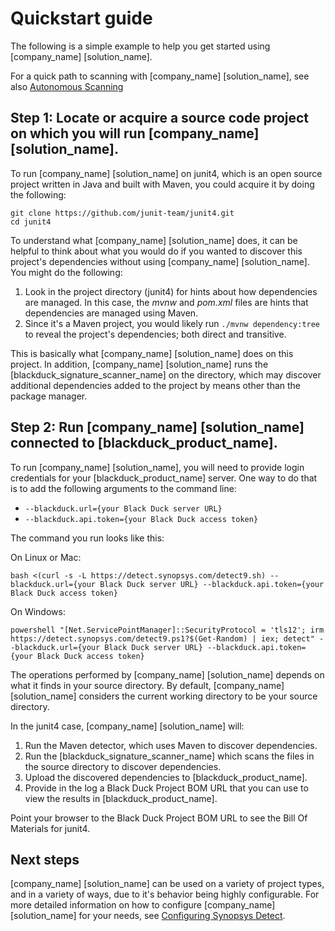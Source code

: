 # Quickstart guide

The following is a simple example to help you get started using [company_name] [solution_name].

<note type="hint">For a quick path to scanning with [company_name] [solution_name], see also [Autonomous Scanning](../runningdetect/autonomousscan.md)

## Step 1: Locate or acquire a source code project on which you will run [company_name] [solution_name].

To run [company_name] [solution_name] on junit4, which is an open source project written in Java and built with Maven, you could acquire
it by doing the following:
```
git clone https://github.com/junit-team/junit4.git
cd junit4
```

To understand what [company_name] [solution_name] does, it can be helpful to think about what you would do if you wanted to discover this
project's dependencies without using [company_name] [solution_name]. You might do the following:

1. Look in the project directory (junit4) for hints about how dependencies are managed. In this case, the *mvnw* and *pom.xml* files are hints that dependencies are managed using Maven.
1. Since it's a Maven project, you would likely run `./mvnw dependency:tree` to reveal the project's dependencies; both direct and transitive.

This is basically what [company_name] [solution_name] does on this project. In addition, [company_name] [solution_name] runs the
[blackduck_signature_scanner_name] on the directory, which may discover additional dependencies
added to the project by means other than the package manager.

## Step 2: Run [company_name] [solution_name] connected to [blackduck_product_name].

To run [company_name] [solution_name], you will need to provide login credentials for your [blackduck_product_name]
server. One way to do that is to add the following arguments to the command line:

* `--blackduck.url={your Black Duck server URL}`
* `--blackduck.api.token={your Black Duck access token}`

The command you run looks like this:

On Linux or Mac:

````
bash <(curl -s -L https://detect.synopsys.com/detect9.sh) --blackduck.url={your Black Duck server URL} --blackduck.api.token={your Black Duck access token}
````

On Windows:

````
powershell "[Net.ServicePointManager]::SecurityProtocol = 'tls12'; irm https://detect.synopsys.com/detect9.ps1?$(Get-Random) | iex; detect" --blackduck.url={your Black Duck server URL} --blackduck.api.token={your Black Duck access token}
````

The operations performed by [company_name] [solution_name] depends on what it finds in your source directory.
By default, [company_name] [solution_name] considers the current working directory to be your source directory.

In the junit4 case, [company_name] [solution_name] will:

1. Run the Maven detector, which uses Maven to discover dependencies.
2. Run the [blackduck_signature_scanner_name] which scans the files in the source directory to discover dependencies.
3. Upload the discovered dependencies to [blackduck_product_name].
4. Provide in the log a Black Duck Project BOM URL that you can use to view the results in [blackduck_product_name].

Point your browser to the Black Duck Project BOM URL to see the Bill Of Materials for junit4.

## Next steps

[company_name] [solution_name] can be used on a variety of project types, and in a variety of ways, due to it's behavior being highly configurable.
For more detailed information on how to configure [company_name] [solution_name] for your needs, see [Configuring Synopsys Detect](../configuring/overview.md).

